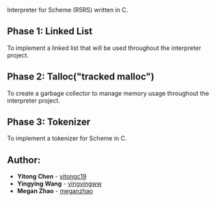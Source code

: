 Interpreter for Scheme (R5RS) written in C.
 ## Phase 1: Linked List
 To implement a linked list that will be used throughout the interpreter project.
 ## Phase 2: Talloc("tracked malloc")
 To create a garbage collector to manage memory usage throughout the interpreter project.
 ## Phase 3: Tokenizer
 To implement a tokenizer for Scheme in C.
 
 ## Author: 
 * **Yitong Chen** - [yitongc19](https://github.com/yitongc19)
 * **Yingying Wang** - [yingyingww](https://github.com/yingyingww)
 * **Megan Zhao** - [meganzhao](https://github.com/meganzhao)
